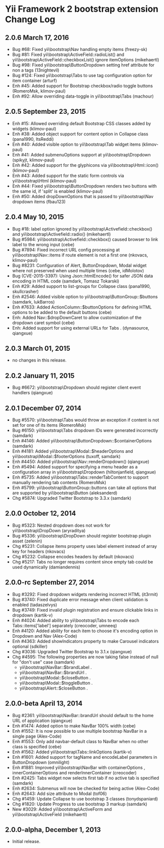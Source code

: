 Yii Framework 2 bootstrap extension Change Log
==============================================

2.0.6 March 17, 2016
--------------------

- Bug #68: Fixed  yii\bootstrap\Nav  handling empty items (freezy-sk)
- Bug #81: Fixed  yii\bootstrap\ActiveField::radioList()  and  yii\bootstrap\ActiveField::checkboxList()  ignore  itemOptions  (mikehaertl)
- Bug #98: Fixed  yii\bootstrap\ButtonDropdown  setting  href  attribute for non  a  tags (13nightevil)
- Bug #124: Fixed  yii\bootstrap\Tabs  to use  tag  configuration option for item container (arturf)
- Enh #45: Added support for Bootstrap checkbox/radio toggle buttons (RomeroMsk, klimov-paul)
- Enh #92: Allow overriding  data-toggle  in  yii\bootstrap\Tabs  (machour)


2.0.5 September 23, 2015
------------------------

- Enh #15: Allowed overriding default Bootstrap CSS classes added by widgets (klimov-paul)
- Enh #38: Added object support for  content  option in  Collapse  class (pana1990, ItsReddi)
- Enh #40: Added  visible  option to  yii\bootstrap\Tab  widget items (klimov-paul)
- Enh #41: Added  submenuOptions  support at  yii\bootstrap\Dropdown  (spikyjt, klimov-paul)
- Enh #42: Added support for the glyphicons via  yii\bootstrap\Html::icon()  (klimov-paul)
- Enh #43: Added support for the static form controls via  yii\bootstrap\Html  (klimov-paul)
- Enh #44: Fixed  yii\bootstrap\ButtonDropdown  renders two buttons with the same id, if 'split' is enabled (klimov-paul)
- Enh #50: Added  dropDownOptions  that is passed to  yii\bootstrap\Nav  dropdown items (fbau123)


2.0.4 May 10, 2015
------------------

- Bug #18:  label  option ignored by  yii\bootstrap\Activefield::checkbox()  and  yii\bootstrap\Activefield::radio()  (mikehaertl)
- Bug #5984:  yii\bootstrap\Activefield::checkbox()  caused browser to link label to the wrong input (cebe)
- Bug #7894: Fixed incorrect URL config processing at  yii\bootstrap\Nav::items  if route element is not a first one (nkovacs, klimov-paul)
- Bug #8231: Configuration of Alert, ButtonDropdown, Modal widget where not preserved when used multiple times (cebe, idMolotov)
- Bug (CVE-2015-3397): Using  Json::htmlEncode()  for safer JSON data encoding in HTML code (samdark, Tomasz Tokarski)
- Enh #29: Added support to list-groups for Collapse class (pana1990, skullcrasher)
- Enh #2546: Added  visible  option to  yii\bootstrap\ButtonGroup::$buttons  (samdark, lukBarros)
- Enh #7633: Added  ActionColumn::$buttonOptions  for defining HTML options to be added to the default buttons (cebe)
- Enh: Added  Nav::$dropDownCaret  to allow customization of the dropdown caret symbol (cebe)
- Enh: Added support for using external URLs for  Tabs . (dynasource, qiangxue)


2.0.3 March 01, 2015
--------------------

- no changes in this release.


2.0.2 January 11, 2015
----------------------

- Bug #6672:  yii\bootstrap\Dropdown  should register client event handlers (qiangxue)


2.0.1 December 07, 2014
-----------------------

- Bug #5570:  yii\bootstrap\Tabs  would throw an exception if  content  is not set for one of its  items  (RomeroMsk)
- Bug #6150:  yii\bootstrap\Tabs  dropdown IDs were generated incorrectly (samdark)
- Enh #4146: Added  yii\bootstrap\ButtonDropdown::$containerOptions  (samdark)
- Enh #4181: Added  yii\bootstrap\Modal::$headerOptions  and  yii\bootstrap\Modal::$footerOptions  (tuxoff, samdark)
- Enh #4450: Added  yii\bootstrap\Nav::renderDropdown()  (qiangxue)
- Enh #5494: Added support for specifying a menu header as a configuration array in  yii\bootstrap\Dropdown  (hiltonjanfield, qiangxue)
- Enh #5735: Added  yii\bootstrap\Tabs::renderTabContent  to support manually rendering tab contents (RomeroMsk)
- Enh #5799:  yii\bootstrap\ButtonGroup::buttons  can take all options that are supported by  yii\bootstrap\Button  (aleksanderd)
- Chg #5874: Upgraded Twitter Bootstrap to 3.3.x (samdark)


2.0.0 October 12, 2014
----------------------

- Bug #5323: Nested dropdown does not work for  yii\bootstrap\DropDown  (aryraditya)
- Bug #5336:  yii\bootstrap\DropDown  should register bootstrap plugin asset (zelenin)
- Chg #5231: Collapse  items  property uses  label  element instead of array key for headers (nkovacs)
- Chg #5232: Collapse encodes headers by default (nkovacs)
- Chg #5217: Tabs no longer requires content since empty tab could be used dynamically (damiandennis)


2.0.0-rc September 27, 2014
---------------------------

- Bug #3292: Fixed dropdown widgets rendering incorrect HTML (it3rmit)
- Bug #3740: Fixed duplicate error message when client validation is enabled (tadaszelvys)
- Bug #3749: Fixed invalid plugin registration and ensure clickable links in dropdown (kartik-v)
- Enh #4024: Added ability to  yii\bootstrap\Tabs  to encode each  Tabs::items['label']  separately (creocoder, umneeq)
- Enh #4120: Added ability for each item to choose it's encoding option in  Dropdown  and  Nav  (Alex-Code)
- Enh #4363: Added  showIndicators  property to make Carousel indicators optional (sdkiller)
- Chg #3036: Upgraded Twitter Bootstrap to 3.1.x (qiangxue)
- Chg #4595: The following properties are now taking  false  instead of  null  for "don't use" case (samdark)
  -  yii\bootstrap\NavBar::$brandLabel .
  -  yii\bootstrap\NavBar::$brandUrl .
  -  yii\bootstrap\Modal::$closeButton .
  -  yii\bootstrap\Modal::$toggleButton .
  -  yii\bootstrap\Alert::$closeButton .

2.0.0-beta April 13, 2014
-------------------------

- Bug #2361:  yii\bootstrap\NavBar::brandUrl  should default to the home URL of application (qiangxue)
- Enh #1474: Added option to make NavBar 100% width (cebe)
- Enh #1552: It is now possible to use multiple bootstrap NavBar in a single page (Alex-Code)
- Enh #1553: Only add navbar-default class to NavBar when no other class is specified (cebe)
- Enh #1562: Added  yii\bootstrap\Tabs::linkOptions  (kartik-v)
- Enh #1601: Added support for tagName and encodeLabel parameters in ButtonDropdown (omnilight)
- Enh #1881: Improved  yii\bootstrap\NavBar  with  containerOptions ,  innerContainerOptions  and  renderInnerContainer  (creocoder)
- Enh #2425: Tabs widget now selects first tab if no active tab is specified (samdark)
- Enh #2634: Submenus will now be checked for being active (Alex-Code)
- Enh #2643: Add size attribute to Modal (tof06)
- Chg #1459: Update Collapse to use bootstrap 3 classes (tonydspaniard)
- Chg #1820: Update Progress to use bootstrap 3 markup (samdark)
- New #3029: Added  yii\bootstrap\ActiveForm  and  yii\bootstrap\ActiveField  (mikehaertl)

2.0.0-alpha, December 1, 2013
-----------------------------

- Initial release.
